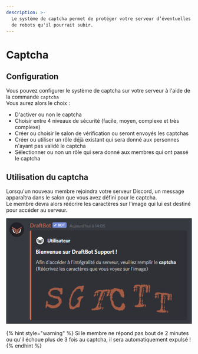 ```yaml
---
description: >-
  Le système de captcha permet de protéger votre serveur d’éventuelles attaques
  de robots qu'il pourrait subir.
---
```


# Captcha

## Configuration

Vous pouvez configurer le système de captcha sur votre serveur à l'aide de la commande `captcha`  
Vous aurez alors le choix : 

* D'activer ou non le captcha
* Choisir entre 4 niveaux de sécurité \(facile, moyen, complexe et très complexe\)
* Créer ou choisir le salon de vérification ou seront envoyés les captchas
* Créer ou utiliser un rôle déjà existant qui sera donné aux personnes n'ayant pas validé le captcha
* Sélectionner ou non un rôle qui sera donné aux membres qui ont passé le captcha

## Utilisation du captcha

Lorsqu'un nouveau membre rejoindra votre serveur Discord, un message apparaîtra dans le salon que vous avez défini pour le captcha.  
Le membre devra alors réécrire les caractères sur l'image qui lui est destiné pour accéder au serveur.

![Message envoy&#xE9; dans le salon d&#xE9;di&#xE9; au captcha lorsqu&apos;un membre rejoint le serveur](../.gitbook/assets/image%20%2838%29.png)

{% hint style="warning" %}
Si le membre ne répond pas bout de 2 minutes ou qu'il échoue plus de 3 fois au captcha, il sera automatiquement expulsé !
{% endhint %}


